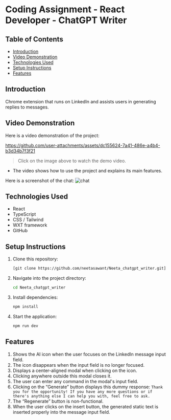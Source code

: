 # Coding Assignment - React Developer - ChatGPT Writer

## Table of Contents
- [Introduction](#introduction)
- [Video Demonstration](#video-demonstration)
- [Technologies Used](#technologies-used)
- [Setup Instructions](#setup-instructions)
- [Features](#features)

## Introduction

Chrome extension that runs on LinkedIn and assists users in generating replies to messages.

## Video Demonstration

Here is a video demonstration of the project:


https://github.com/user-attachments/assets/dc155624-7a41-486e-a4b4-b3d34b7f3f21




> Click on the image above to watch the demo video.

- The video shows how to use the project and explains its main features.

Here is a screenshot of the chat:
![chat](https://github.com/user-attachments/assets/3359668b-22d8-4b23-bc59-7cf6e61d9c03)


## Technologies Used

- React
- TypeScript
- CSS / Tailwind
- WXT framework
- GitHub

## Setup Instructions

1. Clone this repository:
    ```bash
    [git clone https://github.com/neetasawant/Neeta_chatgpt_writer.git]
    ```
2. Navigate into the project directory:
    ```bash
    cd Neeta_chatgpt_writer
    ```
3. Install dependencies:
    ```bash
    npm install
    ```
4. Start the application:
    ```bash
    npm run dev
    ```

## Features
1. Shows the AI icon when the user focuses on the LinkedIn message input field.
2. The icon disappears when the input field is no longer focused.
3. Displays a center-aligned modal when clicking on the icon. 
4. Clicking anywhere outside this modal closes it.
5.  The user can enter any command in the modal's input field.
6. Clicking on the “Generate” button displays this dummy response: `Thank you for the opportunity! If you have any more questions or if there's anything else I can help you with, feel free to ask.` 
7. The “Regenerate” button is non-functional.
7. When the user clicks on the insert button, the generated static text is inserted properly into the message input field.

